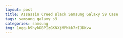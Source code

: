 ```yaml
---
layout: post
title: Assassin Creed Black Samsung Galaxy S9 Case
tags: samsung galaxy s9
categories: samsung
img: 1ogq-k9hykDBPIzGKNXjMPhkk7rIJDKvw
---
```

